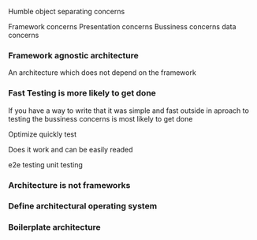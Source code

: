 Humble object
separating concerns

Framework concerns
Presentation concerns
Bussiness concerns
data concerns

### Framework agnostic architecture

An architecture which does not depend on the framework

### Fast Testing is more likely to get done

If you have a way to write that it was simple and fast
outside in aproach to testing the bussiness concerns is most likely to get done

Optimize quickly test

Does it work and can be easily readed

e2e testing
unit testing

### Architecture is not frameworks

### Define architectural operating system

### Boilerplate architecture
